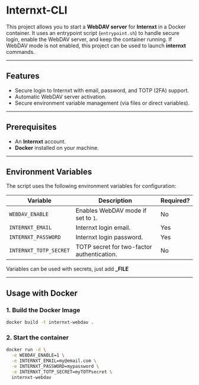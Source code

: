 # Internxt-CLI

This project allows you to start a **WebDAV server** for **Internxt** in a Docker container. It uses an entrypoint script (`entrypoint.sh`) to handle secure login, enable the WebDAV server, and keep the container running.
If WebDAV mode is not enabled, this project can be used to launch **internxt** commands. 

---

## **Features**
- Secure login to Internxt with email, password, and TOTP (2FA) support.
- Automatic WebDAV server activation.
- Secure environment variable management (via files or direct variables).

---

## **Prerequisites**
- An **Internxt** account.
- **Docker** installed on your machine.

---

## **Environment Variables**
The script uses the following environment variables for configuration:

| Variable                     | Description                                                                 | Required? |
|------------------------------|-----------------------------------------------------------------------------|-----------|
| `WEBDAV_ENABLE`              | Enables WebDAV mode if set to `1`.                                          | No       |
| `INTERNXT_EMAIL`             | Internxt login email.                                                       | Yes       |
| `INTERNXT_PASSWORD`          | Internxt login password.                                                    | Yes       |
| `INTERNXT_TOTP_SECRET`       | TOTP secret for two-factor authentication.                                  | No        |

Variables can be used with secrets, just add **_FILE**

---

## **Usage with Docker**

### **1. Build the Docker Image**
```bash
docker build -t internxt-webdav .
```
### **2. Start the container**
```bash
docker run -d \
  -e WEBDAV_ENABLE=1 \
  -e INTERNXT_EMAIL=my@email.com \
  -e INTERNXT_PASSWORD=mypassword \
  -e INTERNXT_TOTP_SECRET=myTOTPsecret \
  internxt-webdav
```
